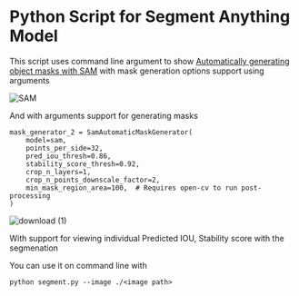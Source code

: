 # Python Script for Segment Anything Model
This script uses command line argument to show [Automatically generating object masks with SAM](https://github.com/facebookresearch/segment-anything) with mask generation options support using arguments

![SAM](https://user-images.githubusercontent.com/1317442/231848591-7cf0f597-4298-4088-961b-8099b6a101b5.png)

And with arguments support for generating masks

```
mask_generator_2 = SamAutomaticMaskGenerator(
    model=sam,
    points_per_side=32,
    pred_iou_thresh=0.86,
    stability_score_thresh=0.92,
    crop_n_layers=1,
    crop_n_points_downscale_factor=2,
    min_mask_region_area=100,  # Requires open-cv to run post-processing
)
```


![download (1)](https://user-images.githubusercontent.com/1317442/231849479-e6d53b30-cba6-4599-8e22-c421dda319c0.png)

With support for viewing individual Predicted IOU, Stability score with the segmenation

You can use it on command line with 

`python segment.py --image ./<image path>`
